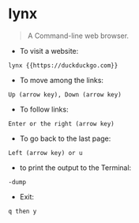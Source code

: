 # lynx 

> A Command-line web browser.

- To visit a website:

`lynx {{https://duckduckgo.com}}`

- To move among the links:

`Up (arrow key), Down (arrow key)`

- To follow links:

`Enter or the right (arrow key)`

- To go back to the last page:

`Left (arrow key) or u`

- to print the output to the Terminal:

`-dump`

- Exit:

`q then y`


